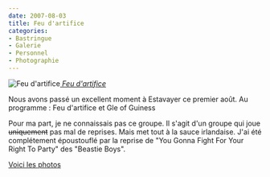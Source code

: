 ```yaml
---
date: 2007-08-03
title: Feu d'artifice
categories:
- Bastringue
- Galerie
- Personnel
- Photographie
---
```

 <img src="https://farm2.static.flickr.com/1268/990131940_1f4eaaff14.jpg" alt="Feu d'artifice" /><em><a href="https://www.flickr.com/photos/alienlebarge/990131940/" title="photo sharing">
Feu d'artifice</a></em>

Nous avons passé un excellent moment à Estavayer ce premier août.
Au programme : Feu d'artifice et Gle of Guiness

Pour ma part, je ne connaissais pas ce groupe. Il s'agit d'un groupe qui joue <span style="text-decoration: line-through" class="Apple-style-span">uniquement</span> pas mal de reprises. Mais met tout à la sauce irlandaise. J'ai été complétement époustouflé par la reprise de "You Gonna Fight For Your Right To Party" des "Beastie Boys".<a href="https://www.flickr.com/gp/49665969@N00/T15fVk" title="LEs photos du premier août"></a>

<a href="https://www.flickr.com/gp/49665969@N00/T15fVk" title="LEs photos du premier août">Voici les photos</a>
